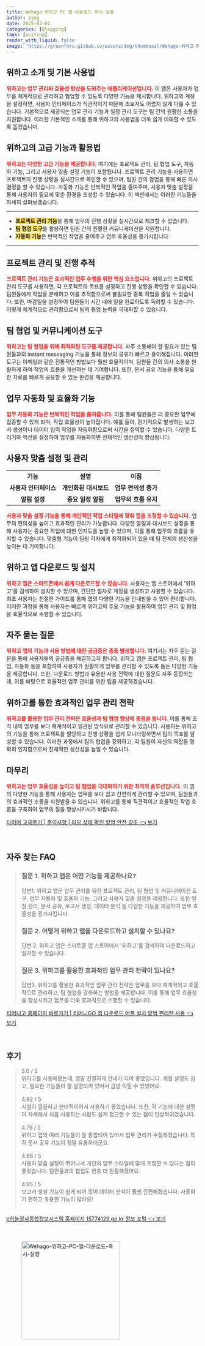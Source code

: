 ```yaml
---
title: Wehago 위하고 PC 앱 다운로드 즉시 실행
author: bing
date: 2025-02-01
categories: [Blogging]
tags: [writing]
render_with_liquid: false
image: 'https://greenforu.github.io/assets/img/thumbnail/Wehago-위하고-PC-앱-다운로드-즉시-실행.webp'
---
```



<h2 id='위하고_소개'>위하고 소개 및 기본 사용법</h2>

<p><b><span style="color: #ee2323;">위하고는 업무 관리와 효율성 향상을 도와주는 애플리케이션입니다.</span></b> 이 앱은 사용자가 업무를 체계적으로 관리하고 협업할 수 있도록 다양한 기능을 제시합니다. 위하고의 계정을 설정하면, 사용자 인터페이스가 직관적이기 때문에 초보자도 어렵지 않게 다룰 수 있습니다. 기본적으로 제공되는 업무 관리 기능과 일정 관리 도구는 팀 간의 원활한 소통을 지원합니다. 이러한 기본적인 소개를 통해 위하고의 사용법을 더욱 쉽게 이해할 수 있도록 돕겠습니다.</p>

<h2 id='위하고_고급기능'>위하고의 고급 기능과 활용법</h2>

<p><b><span style="color: #ee2323;">위하고는 다양한 고급 기능을 제공합니다.</span></b> 여기에는 프로젝트 관리, 팀 협업 도구, 자동화 기능, 그리고 사용자 맞춤 설정 기능이 포함됩니다. 프로젝트 관리 기능을 사용하면 프로젝트의 진행 상황을 실시간으로 확인할 수 있으며, 팀원 간의 협업을 통해 빠른 의사결정을 할 수 있습니다. 자동화 기능은 반복적인 작업을 줄여주며, 사용자 맞춤 설정을 통해 사용자의 필요에 맞춘 환경을 조성할 수 있습니다. 이 섹션에서는 이러한 기능들을 자세히 살펴보겠습니다.</p>

<hr />

<ul>
    <li><b><span style="background-color: #ffe066;">프로젝트 관리 기능</span></b>을 통해 업무의 진행 상황을 실시간으로 체크할 수 있습니다.</li>
    <li><b><span style="background-color: #ffe066;">팀 협업 도구</span></b>를 활용하면 팀원 간의 원활한 커뮤니케이션을 지원합니다.</li>
    <li><b><span style="background-color: #ffe066;">자동화 기능</span></b>은 반복적인 작업을 줄여주고 업무 효율성을 증가시킵니다.</li>
</ul>

<hr />

<h2 id='프로젝트_관리'>프로젝트 관리 및 진행 추적</h2>

<p><b><span style="color: #ee2323;">프로젝트 관리 기능은 효과적인 업무 수행을 위한 핵심 요소입니다.</span></b> 위하고의 프로젝트 관리 도구를 사용하면, 각 프로젝트의 목표를 설정하고 진행 상황을 확인할 수 있습니다. 팀원들에게 작업을 분배하고 이를 추적함으로써 불필요한 중복 작업을 줄일 수 있습니다. 또한, 마감일을 설정하여 팀원들이 시간 내에 일을 완료하도록 독려할 수 있습니다. 이렇게 체계적으로 관리함으로써 팀의 협업 능력을 극대화할 수 있습니다.</p>

<h2 id='팀_협업'>팀 협업 및 커뮤니케이션 도구</h2>

<p><b><span style="color: #ee2323;">위하고는 팀 협업을 위해 최적화된 도구를 제공합니다.</span></b> 자주 소통해야 할 필요가 있는 팀원들과의 instant messaging 기능을 통해 정보의 공유가 빠르고 용이해집니다. 이러한 도구는 이메일과 같은 전통적인 방법보다 훨씬 효율적이며, 팀원들 간의 의사 소통을 원활하게 하여 작업의 흐름을 개선하는 데 기여합니다. 또한, 문서 공유 기능을 통해 필요한 자료를 빠르게 공유할 수 있는 환경을 제공합니다.</p>

<h2 id='업무_자동화'>업무 자동화 및 효율화 기능</h2>

<p><b><span style="color: #ee2323;">업무 자동화 기능은 반복적인 작업을 줄여줍니다.</span></b> 이를 통해 팀원들은 더 중요한 업무에 집중할 수 있게 되며, 작업 효율성이 높아집니다. 예를 들어, 정기적으로 발생하는 보고서 생성이나 데이터 입력 작업을 자동화함으로써 시간을 절약할 수 있습니다. 다양한 트리거와 액션을 설정하여 업무를 자동화하면 전체적인 생산성이 향상됩니다.</p>

<h2 id='사용자_맞춤_설정'>사용자 맞춤 설정 및 관리</h2>

<table>
    <tr>
        <td style="text-align: center; height: 17px;"><b>기능</b></td>
        <td style="text-align: center; height: 17px;"><b>설명</b></td>
        <td style="text-align: center; height: 17px;"><b>이점</b></td>
    </tr>
    <tr>
        <td style="text-align: center; height: 17px;"><b>사용자 인터페이스</b></td>
        <td style="text-align: center; height: 17px;"><b>개인화된 대시보드</b></td>
        <td style="text-align: center; height: 17px;"><b>업무 편의성 증가</b></td>
    </tr>
    <tr>
        <td style="text-align: center; height: 17px;"><b>알림 설정</b></td>
        <td style="text-align: center; height: 17px;"><b>중요 일정 알림</b></td>
        <td style="text-align: center; height: 17px;"><b>업무의 흐름 유지</b></td>
    </tr>
</table>

<p><b><span style="color: #ee2323;">사용자 맞춤 설정 기능을 통해 개인적인 작업 스타일에 맞춰 앱을 조정할 수 있습니다.</span></b> 업무의 편의성을 높이고 효과적인 관리가 가능합니다. 다양한 알림과 대시보드 설정을 통해 사용자는 중요한 작업에 대한 인지도를 높일 수 있으며, 이를 통해 업무의 흐름을 유지할 수 있습니다. 맞춤형 기능이 팀원 각자에게 최적화되어 있을 때 팀 전체의 생산성을 높이는 데 기여합니다.</p>

<h2 id='결론'>위하고 앱 다운로드 및 설치</h2>

<p><b><span style="color: #ee2323;">위하고 앱은 스마트폰에서 쉽게 다운로드할 수 있습니다.</span></b> 사용자는 앱 스토어에서 '위하고'를 검색하여 설치할 수 있으며, 간단한 절차로 계정을 생성하고 사용할 수 있습니다. 최초 사용자는 친절한 가이드를 통해 앱의 다양한 기능을 안내받을 수 있어 편리합니다. 이러한 과정을 통해 사용자는 빠르게 위하고의 주요 기능을 활용하여 업무 관리 및 협업을 효율적으로 수행할 수 있습니다.</p>

<h2 id='자주_묻는_질문'>자주 묻는 질문</h2>

<p><b><span style="color: #ee2323;">위하고 앱의 기능과 사용 방법에 대한 궁금증은 종종 발생합니다.</span></b> 여기서는 자주 묻는 질문을 통해 사용자들의 궁금증을 해결하고자 합니다. 위하고 앱은 프로젝트 관리, 팀 협업, 자동화 등을 포함하여 사용자가 원활하게 업무를 관리할 수 있도록 돕는 다양한 기능을 제공합니다. 또한, 다운로드 방법과 유용한 사용 전략에 대한 질문도 자주 등장하는데, 이를 바탕으로 효율적인 업무 관리를 위한 팁을 제공하겠습니다.</p>

<h2 id='업무_관리_전략'>위하고를 통한 효과적인 업무 관리 전략</h2>

<p><b><span style="color: #ee2323;">위하고를 활용한 업무 관리 전략은 효율성과 팀 협업 향상에 중점을 둡니다.</span></b> 이를 통해 조직 내의 업무를 보다 체계적이고 일관된 방식으로 관리할 수 있습니다. 사용자는 위하고의 기능을 통해 프로젝트를 할당하고 진행 상황을 쉽게 모니터링하면서 팀의 목표를 달성할 수 있습니다. 이러한 과정에서 팀의 협업을 강화하고, 각 팀원이 자신의 역할을 명확히 인지함으로써 전체적인 생산성을 높일 수 있습니다.</p>

<h2 id='마무리'>마무리</h2>

<p><b><span style="color: #ee2323;">위하고는 업무 효율성을 높이고 팀 협업을 극대화하기 위한 최적의 솔루션입니다.</span></b> 이 앱의 다양한 기능을 통해 사용자는 업무를 보다 쉽고 간편하게 관리할 수 있으며, 팀원들과의 효과적인 소통을 지원받을 수 있습니다. 위하고를 통해 직관적이고 효율적인 작업 흐름을 구축하여 업무의 질을 향상시키시기 바랍니다.</p>


<p><a class="click-button" title="타이어 교체주기 | 주의사항 | 마모 상태 확인 방법 안전 강조" href="https://greenforu.github.io/posts/%ED%83%80%EC%9D%B4%EC%96%B4-%EA%B5%90%EC%B2%B4%EC%A3%BC%EA%B8%B0-%EC%A3%BC%EC%9D%98%EC%82%AC%ED%95%AD-%EB%A7%88%EB%AA%A8-%EC%83%81%ED%83%9C-%ED%99%95%EC%9D%B8-%EB%B0%A9%EB%B2%95-%EC%95%88%EC%A0%84-%EA%B0%95%EC%A1%B0/" rel="dofollow">타이어 교체주기 | 주의사항 | 마모 상태 확인 방법 안전 강조 👈 보기</a></p><br>
<h2 id='자주_찾는_FAQ'>자주 찾는 FAQ</h2>
<div itemscope="" itemtype="https://schema.org/FAQPage"> 
<blockquote> 
<div itemscope="" itemprop="mainEntity" itemtype="https://schema.org/Question"> 
<h3 itemprop="name">질문 1. 위하고 앱은 어떤 기능을 제공하나요?</h3> 
<div itemscope="" itemprop="acceptedAnswer" itemtype="https://schema.org/Answer"> 
<span itemprop="text"> 
<p>답변1. 위하고 앱은 업무 관리를 위한 프로젝트 관리, 팀 협업 및 커뮤니케이션 도구, 업무 자동화 및 효율화 기능, 그리고 사용자 맞춤 설정을 제공합니다. 또한 일정 관리, 문서 공유, 보고서 생성, 데이터 분석 등 다양한 기능을 제공하여 업무 효율성을 증가시킵니다.</p> 
</span> 
</div> 
</div> 

<div itemscope="" itemprop="mainEntity" itemtype="https://schema.org/Question"> 
<h3 itemprop="name">질문 2. 어떻게 위하고 앱을 다운로드하고 설치할 수 있나요?</h3> 
<div itemscope="" itemprop="acceptedAnswer" itemtype="https://schema.org/Answer"> 
<span itemprop="text"> 
<p>답변 2. 위하고 앱은 스마트폰 앱 스토어에서 '위하고'를 검색하여 다운로드하고 설치할 수 있습니다.</p> 
</span> 
</div> 
</div> 

<div itemscope="" itemprop="mainEntity" itemtype="https://schema.org/Question"> 
<h3 itemprop="name">질문 3. 위하고를 활용한 효과적인 업무 관리 전략이 있나요?</h3> 
<div itemscope="" itemprop="acceptedAnswer" itemtype="https://schema.org/Answer"> 
<span itemprop="text"> 
<p>답변3. 위하고를 활용한 효과적인 업무 관리 전략은 업무를 보다 체계적이고 효율적으로 관리하고, 팀 협업을 강화하는 방법을 제공합니다. 이를 통해 업무 효율성을 향상시키고 업무를 더욱 효과적으로 수행할 수 있습니다.</p> 
</span> 
</div> 
</div> 

</blockquote> 
</div>
<p><a class="click-button" title="티머니고 홈페이지 바로가기 | 티머니GO 앱 다운로드 어플 설치 방법 편리한 사용" href="https://greenforu.github.io/posts/%ED%8B%B0%EB%A8%B8%EB%8B%88%EA%B3%A0-%ED%99%88%ED%8E%98%EC%9D%B4%EC%A7%80-%EB%B0%94%EB%A1%9C%EA%B0%80%EA%B8%B0-%ED%8B%B0%EB%A8%B8%EB%8B%88GO-%EC%95%B1-%EB%8B%A4%EC%9A%B4%EB%A1%9C%EB%93%9C-%EC%96%B4%ED%94%8C-%EC%84%A4%EC%B9%98-%EB%B0%A9%EB%B2%95-%ED%8E%B8%EB%A6%AC%ED%95%9C-%EC%82%AC%EC%9A%A9/" rel="dofollow">티머니고 홈페이지 바로가기 | 티머니GO 앱 다운로드 어플 설치 방법 편리한 사용 👈 보기</a></p><br>
<h2 id='후기'>후기</h2>
<div itemscope itemtype="https://schema.org/Product">
  <blockquote>
  <div itemprop="review" itemscope itemtype="https://schema.org/Review">
      <div itemprop="reviewRating" itemscope itemtype="https://schema.org/Rating"> <span itemprop="ratingValue">5.0</span> / <span itemprop="bestRating">5</span> </div>
      <span itemprop="reviewBody">위하고를 사용해봤는데, 정말 친절하게 안내가 되어 좋았습니다. 계정 설정도 쉽고, 필요한 기능들이 잘 설명되어 있어서 금방 익힐 수 있었어요.</span>
  </div>
  <br>
  <div itemprop="review" itemscope itemtype="https://schema.org/Review">
      <div itemprop="reviewRating" itemscope itemtype="https://schema.org/Rating"> <span itemprop="ratingValue">4.92</span> / <span itemprop="bestRating">5</span> </div>
      <span itemprop="reviewBody">시설이 깔끔하고 현대적이어서 사용하기 좋았습니다. 또한, 각 기능에 대한 설명이 자세해서 처음 사용하는 사람도 쉽게 접근할 수 있는 점이 인상적이었습니다.</span>
  </div>
  <br>
  <div itemprop="review" itemscope itemtype="https://schema.org/Review">
      <div itemprop="reviewRating" itemscope itemtype="https://schema.org/Rating"> <span itemprop="ratingValue">4.79</span> / <span itemprop="bestRating">5</span> </div>
      <span itemprop="reviewBody">위하고 앱의 여러 기능들이 잘 통합되어 있어서 업무 관리가 수월해졌습니다. 특히 문서 공유 기능이 정말 유용하더군요.</span>
  </div>
  <br>
  <div itemprop="review" itemscope itemtype="https://schema.org/Review">
      <div itemprop="reviewRating" itemscope itemtype="https://schema.org/Rating"> <span itemprop="ratingValue">4.96</span> / <span itemprop="bestRating">5</span> </div>
      <span itemprop="reviewBody">사용자 맞춤 설정이 뛰어나서 개인의 업무 스타일에 맞게 조정할 수 있다는 점이 좋았습니다. 팀원들과의 협업도 한층 더 원활해졌어요.</span>
  </div>
  <br>
  <div itemprop="review" itemscope itemtype="https://schema.org/Review">
      <div itemprop="reviewRating" itemscope itemtype="https://schema.org/Rating"> <span itemprop="ratingValue">4.95</span> / <span itemprop="bestRating">5</span> </div>
      <span itemprop="reviewBody">보고서 생성 기능이 쉽게 되어 있어 데이터 분석이 훨씬 간편해졌습니다. 사용하기 편하고 유용한 기능이 많아요!</span>
  </div>
  <br>
  </blockquote>
</div>
<p><a class="click-button" title="e하늘장사종합정보시스템 홈페이지 15774129.go.kr 정보 포털" href="https://greenforu.github.io/posts/e%ED%95%98%EB%8A%98%EC%9E%A5%EC%82%AC%EC%A2%85%ED%95%A9%EC%A0%95%EB%B3%B4%EC%8B%9C%EC%8A%A4%ED%85%9C-%ED%99%88%ED%8E%98%EC%9D%B4%EC%A7%80-15774129.go.kr-%EC%A0%95%EB%B3%B4-%ED%8F%AC%ED%84%B8/" rel="dofollow">e하늘장사종합정보시스템 홈페이지 15774129.go.kr 정보 포털 👈 보기</a></p><br>
<figure class="image"><img src="https://greenforu.github.io/assets/img/thumbnail/Wehago-위하고-PC-앱-다운로드-즉시-실행.webp" alt="Wehago-위하고-PC-앱-다운로드-즉시-실행" width="256" height="256"></figure>